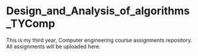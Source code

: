 Design_and_Analysis_of_algorithms_TYComp
========================================

This is my third year, Computer engineering course assignments repository.
All assignments will be uploaded here.
